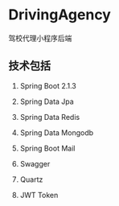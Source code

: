 # DrivingAgency

驾校代理小程序后端

## 技术包括

1. Spring Boot 2.1.3

2. Spring Data Jpa

3. Spring Data Redis

4. Spring Data Mongodb

5. Spring Boot Mail

6. Swagger

7. Quartz

8. JWT Token
